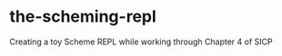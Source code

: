 the-scheming-repl
=================

Creating a toy Scheme REPL while working through Chapter 4 of SICP
